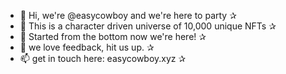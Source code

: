 - 👋 Hi, we're @easycowboy and we're here to party ✰
- 👀 This is a character driven universe of 10,000 unique NFTs ✰
- 🌱 Started from the bottom now we're here! ✰
- 💞️ we love feedback, hit us up. ✰
- 📫 get in touch here: easycowboy.xyz ✰

<!---
easycowboy/easycowboy is a ✨ special ✨ repository because its `README.md` (this file) appears on your GitHub profile.
You can click the Preview link to take a look at your changes.
--->
